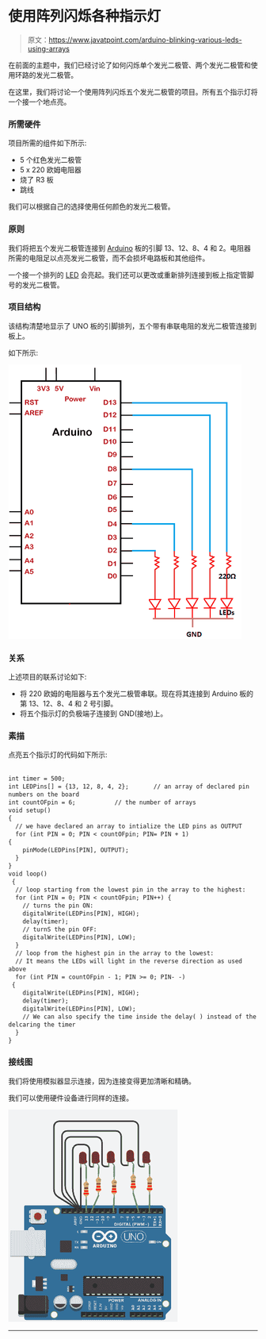 # 使用阵列闪烁各种指示灯

> 原文：<https://www.javatpoint.com/arduino-blinking-various-leds-using-arrays>

在前面的主题中，我们已经讨论了如何闪烁单个发光二极管、两个发光二极管和使用环路的发光二极管。

在这里，我们将讨论一个使用阵列闪烁五个发光二极管的项目。所有五个指示灯将一个接一个地点亮。

### 所需硬件

项目所需的组件如下所示:

*   5 个红色发光二极管
*   5 x 220 欧姆电阻器
*   烧了 R3 板
*   跳线

我们可以根据自己的选择使用任何颜色的发光二极管。

### 原则

我们将把五个发光二极管连接到 [Arduino](https://www.javatpoint.com/arduino) 板的引脚 13、12、8、4 和 2。电阻器所需的电阻足以点亮发光二极管，而不会损坏电路板和其他组件。

一个接一个排列的 [LED](https://www.javatpoint.com/led-full-form) 会亮起。我们还可以更改或重新排列连接到板上指定管脚号的发光二极管。

### 项目结构

该结构清楚地显示了 UNO 板的引脚排列，五个带有串联电阻的发光二极管连接到板上。

如下所示:

![Blinking various LEDs using Arrays](img/dc07267a6972ef2e541baf7683dbffc3.png)

### 关系

上述项目的联系讨论如下:

*   将 220 欧姆的电阻器与五个发光二极管串联。现在将其连接到 Arduino 板的第 13、12、8、4 和 2 号引脚。
*   将五个指示灯的负极端子连接到 GND(接地)上。

### 素描

点亮五个指示灯的代码如下所示:

```

int timer = 500;           
int LEDPins[] = {13, 12, 8, 4, 2};       // an array of declared pin numbers on the board
int countOFpin = 6;           // the number of arrays
void setup() 
{
  // we have declared an array to intialize the LED pins as OUTPUT
  for (int PIN = 0; PIN < countOFpin; PIN= PIN + 1) 
{
    pinMode(LEDPins[PIN], OUTPUT);
  }
}
void loop()
 {
  // loop starting from the lowest pin in the array to the highest:
  for (int PIN = 0; PIN < countOFpin; PIN++) {
    // turns the pin ON:
    digitalWrite(LEDPins[PIN], HIGH);
    delay(timer);
    // turnS the pin OFF:
    digitalWrite(LEDPins[PIN], LOW);
  }
  // loop from the highest pin in the array to the lowest: 
  // It means the LEDs will light in the reverse direction as used above
  for (int PIN = countOFpin - 1; PIN >= 0; PIN- -)
 { 
    digitalWrite(LEDPins[PIN], HIGH);
    delay(timer);
    digitalWrite(LEDPins[PIN], LOW);
    // We can also specify the time inside the delay( ) instead of the delcaring the timer
  }
}

```

### 接线图

我们将使用模拟器显示连接，因为连接变得更加清晰和精确。

我们可以使用硬件设备进行同样的连接。

![Blinking various LEDs using Arrays](img/c636c44c7789ad3b6f735df117ec5101.png)

* * *